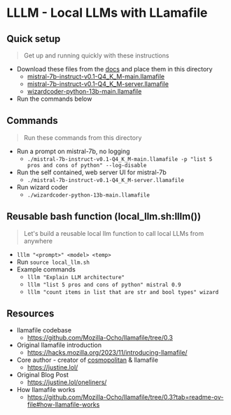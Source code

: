 # LLLM - Local LLMs with LLamafile

## Quick setup
> Get up and running quickly with these instructions
- Download these files from the [docs](https://github.com/Mozilla-Ocho/llamafile?tab=readme-ov-file#other-example-llamafiles) and place them in this directory
  - [mistral-7b-instruct-v0.1-Q4_K_M-main.llamafile](https://huggingface.co/jartine/mistral-7b.llamafile/resolve/main/mistral-7b-instruct-v0.1-Q4_K_M-main.llamafile?download=true)
  - [mistral-7b-instruct-v0.1-Q4_K_M-server.llamafile](https://huggingface.co/jartine/mistral-7b.llamafile/resolve/main/mistral-7b-instruct-v0.1-Q4_K_M-server.llamafile?download=true)
  - [wizardcoder-python-13b-main.llamafile](https://huggingface.co/jartine/wizardcoder-13b-python/resolve/main/wizardcoder-python-13b-main.llamafile?download=true)
- Run the commands below

## Commands
> Run these commands from this directory
- Run a prompt on mistral-7b, no logging
  - `./mistral-7b-instruct-v0.1-Q4_K_M-main.llamafile -p "list 5 pros and cons of python" --log-disable`
- Run the self contained, web server UI for mistral-7b
  - `./mistral-7b-instruct-v0.1-Q4_K_M-server.llamafile`
- Run wizard coder
  - `./wizardcoder-python-13b-main.llamafile`


## Reusable bash function (local_llm.sh:lllm())
> Let's build a reusable local llm function to call local LLMs from anywhere
  - `lllm "<prompt>" <model> <temp>`
- Run `source local_llm.sh`
- Example commands
  - `lllm "Explain LLM architecture"`
  - `lllm "list 5 pros and cons of python" mistral 0.9`
  - `lllm "count items in list that are str and bool types" wizard`

## Resources
- llamafile codebase
    - https://github.com/Mozilla-Ocho/llamafile/tree/0.3
- Original llamafile introduction
    - https://hacks.mozilla.org/2023/11/introducing-llamafile/
- Core author - creator of [cosmopolitan](https://github.com/jart/cosmopolitan) & llamafile
    - https://justine.lol/
- Original Blog Post
    - https://justine.lol/oneliners/
- How llamafile works
    - https://github.com/Mozilla-Ocho/llamafile/tree/0.3?tab=readme-ov-file#how-llamafile-works